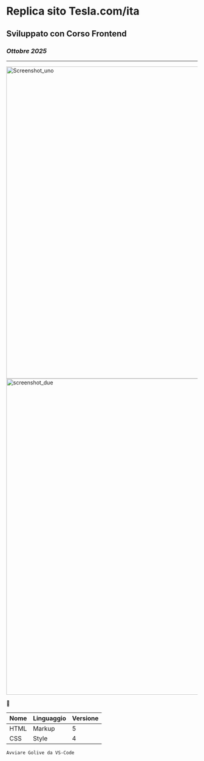 # Replica sito Tesla.com/ita
## Sviluppato con Corso Frontend
### *Ottobre 2025*

---
<img width="1896" height="822" alt="Screenshot_uno" src="https://github.com/user-attachments/assets/d88ff7e8-fdb6-486a-b30c-de5b4abd139c" />
<img width="1891" height="833" alt="screenshot_due" src="https://github.com/user-attachments/assets/6092903a-0fae-4893-91e4-aa0897729c11" />




🏢 

| Nome | Linguaggio | Versione |
|------|------------|------|      
| HTML |Markup      | 5    |
| CSS  |Style       | 4    |  
       
```bash
Avviare Golive da VS-Code
